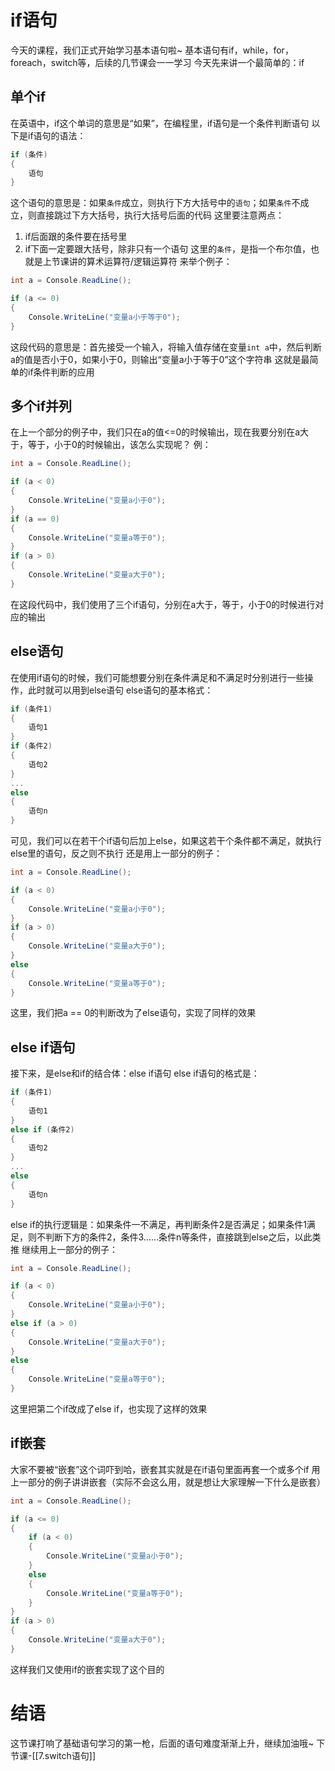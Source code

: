 # if语句

今天的课程，我们正式开始学习基本语句啦~
基本语句有if，while，for，foreach，switch等，后续的几节课会一一学习
今天先来讲一个最简单的：if
## 单个if

在英语中，if这个单词的意思是“如果”，在编程里，if语句是一个条件判断语句
以下是if语句的语法：
```csharp
if (条件)
{
	语句
}
```
这个语句的意思是：如果`条件`成立，则执行下方大括号中的`语句`；如果`条件`不成立，则直接跳过下方大括号，执行大括号后面的代码
这里要注意两点：
1. if后面跟的条件要在括号里
2. if下面一定要跟大括号，除非只有一个语句
这里的`条件`，是指一个布尔值，也就是上节课讲的算术运算符/逻辑运算符
来举个例子：
```csharp
int a = Console.ReadLine();

if (a <= 0)
{
	Console.WriteLine("变量a小于等于0");
}
```
这段代码的意思是：首先接受一个输入，将输入值存储在变量`int a`中，然后判断a的值是否小于0，如果小于0，则输出“变量a小于等于0”这个字符串
这就是最简单的if条件判断的应用
## 多个if并列

在上一个部分的例子中，我们只在a的值<=0的时候输出，现在我要分别在a大于，等于，小于0的时候输出，该怎么实现呢？
例：
```csharp
int a = Console.ReadLine();

if (a < 0)
{
	Console.WriteLine("变量a小于0");
}
if (a == 0)
{
	Console.WriteLine("变量a等于0");
}
if (a > 0)
{
	Console.WriteLine("变量a大于0");
}
```
在这段代码中，我们使用了三个if语句，分别在a大于，等于，小于0的时候进行对应的输出
## else语句

在使用if语句的时候，我们可能想要分别在条件满足和不满足时分别进行一些操作，此时就可以用到else语句
else语句的基本格式：
```csharp
if (条件1)
{
	语句1
}
if (条件2)
{
	语句2
}
...
else
{
	语句n
}
```
可见，我们可以在若干个if语句后加上else，如果这若干个条件都不满足，就执行else里的语句，反之则不执行
还是用上一部分的例子：
```csharp
int a = Console.ReadLine();

if (a < 0)
{
	Console.WriteLine("变量a小于0");
}
if (a > 0)
{
	Console.WriteLine("变量a大于0");
}
else
{
	Console.WriteLine("变量a等于0");
}
```
这里，我们把a == 0的判断改为了else语句，实现了同样的效果
## else if语句

接下来，是else和if的结合体：else if语句
else if语句的格式是：
```csharp
if (条件1)
{
	语句1
}
else if (条件2)
{
	语句2
}
...
else
{
	语句n
}
```
else if的执行逻辑是：如果条件一不满足，再判断条件2是否满足；如果条件1满足，则不判断下方的条件2，条件3……条件n等条件，直接跳到else之后，以此类推
继续用上一部分的例子：
```csharp
int a = Console.ReadLine();

if (a < 0)
{
	Console.WriteLine("变量a小于0");
}
else if (a > 0)
{
	Console.WriteLine("变量a大于0");
}
else
{
	Console.WriteLine("变量a等于0");
}
```
这里把第二个if改成了else if，也实现了这样的效果
## if嵌套

大家不要被“嵌套”这个词吓到哈，嵌套其实就是在if语句里面再套一个或多个if
用上一部分的例子讲讲嵌套（实际不会这么用，就是想让大家理解一下什么是嵌套）
```csharp
int a = Console.ReadLine();

if (a <= 0)
{
	if (a < 0)
	{
		Console.WriteLine("变量a小于0");
	}
	else
	{
		Console.WriteLine("变量a等于0");
	}
}
if (a > 0)
{
	Console.WriteLine("变量a大于0");
}
```
这样我们又使用if的嵌套实现了这个目的
# 结语

这节课打响了基础语句学习的第一枪，后面的语句难度渐渐上升，继续加油哦~
下节课-[[7.switch语句]]